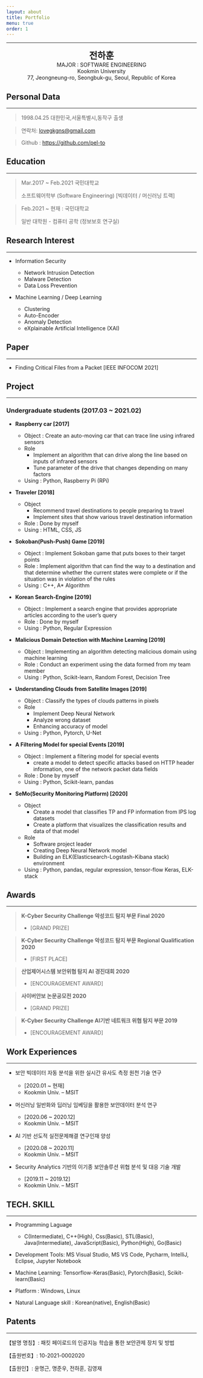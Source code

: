 ```yaml
---
layout: about
title: Portfolio
menu: true
order: 1
---
```


* * *
<center>
<span style=
"font-size:170%;
font-weight:bold">
전하훈
</span>
</center>

<center>MAJOR : SOFTWARE ENGINEERING</center>

<center>Kookmin University</center>

<center>77, Jeongneung-ro, Seongbuk-gu, Seoul, Republic of Korea</center>

## Personal Data
---
> 1998.04.25 대한민국,서울특별시,동작구 출생

> 연락처: lovegkgns@gmail.com

> Github : <a href="https://github.com/pel-to">https://github.com/pel-to</a>


## Education
---
> Mar.2017 ~ Feb.2021 국민대학교
>
> 소프트웨어학부 (Software Engineering) [빅데이터 / 머신러닝 트랙]

> Feb.2021 ~ 현재 : 국민대학교
>
> 일반 대학원 - 컴퓨터 공학 (정보보호 연구실)


## Research Interest
---

* Information Security
    + Network Intrusion Detection
    + Malware Detection
    + Data Loss Prevention

* Machine Learning / Deep Learning
    + Clustering
    + Auto-Encoder
    + Anomaly Detection
    + eXplainable Artificial Intelligence (XAI)


## Paper
---

* Finding Critical Files from a Packet [IEEE INFOCOM 2021]



## Project
---
### Undergraduate students (2017.03 ~ 2021.02)
* **Raspberry car [2017]**
    - Object : Create an auto-moving car that can trace line using infrared sensors
    - Role
        + Implement an algorithm that can drive along the line based on inputs of infrared sensors
        + Tune parameter of the drive that changes depending on many factors
    - Using : Python, Raspberry Pi (RPi)

* **Traveler [2018]**
    - Object
        + Recommend travel destinations to people preparing to travel
        + Implement sites that show various travel destination information
    - Role : Done by myself
    - Using : HTML, CSS, JS

* **Sokoban(Push-Push) Game [2019]**
    - Object : Implement Sokoban game that puts boxes to their target points
    - Role : Implement algorithm that can find the way to a destination and that determine whether the current states were complete or if the situation was in violation of the rules
    - Using : C++, A* Algorithm

* **Korean Search-Engine [2019]**
    - Object : Implement a search engine that provides appropriate articles according to the user’s query
    - Role : Done by myself
    - Using : Python, Regular Expression
    
* **Malicious Domain Detection with Machine Learning [2019]**
    - Object : Implementing an algorithm detecting malicious domain using machine learning
    - Role : Conduct an experiment using the data formed from my team member
    - Using : Python, Scikit-learn, Random Forest, Decision Tree
    
* **Understanding Clouds from Satellite Images [2019]**
    - Object : Classify the types of clouds patterns in pixels
    - Role
        + Implement Deep Neural Network
        + Analyze wrong dataset
        + Enhancing accuracy of model
    - Using : Python, Pytorch, U-Net

* **A Filtering Model for special Events [2019]**
    - Object : Implement a filtering model for special events
        + create a model to detect specific attacks based on HTTP header information, one of the network packet data fields
    - Role : Done by myself
    - Using : Python, Scikit-learn, pandas

* **SeMo(Security Monitoring Platform) [2020]**
    - Object
        + Create a model that classifies TP and FP information from IPS log datasets
        + Create a platform that visualizes the classification results and data of that model
    - Role
        + Software project leader
        + Creating Deep Neural Network model
        + Building an ELK(Elasticsearch-Logstash-Kibana stack) environment
    - Using : Python, pandas, regular expression, tensor-flow Keras, ELK-stack



## Awards
---

> <strong>K-Cyber Security Challenge 악성코드 탐지 부문 Final 2020</strong> 
> - [GRAND PRIZE]

> <strong>K-Cyber Security Challenge 악성코드 탐지 부문 Regional Qualification 2020</strong> 
> - [FIRST PLACE]

><strong>산업제어시스템 보안위협 탐지 AI 경진대회 2020</strong> 
>- [ENCOURAGEMENT AWARD]

><strong>사이버안보 논문공모전 2020</strong>
>- [GRAND PRIZE]

><strong>K-Cyber Security Challenge AI기반 네트워크 위협 탐지 부문 2019</strong> 
>- [ENCOURAGEMENT AWARD]

## Work Experiences
---
- 보안 빅데이터 자동 분석을 위한 실시간 유사도 측정 원천 기술 연구
    + [2020.01 ~ 현재]
    + Kookmin Univ. – MSIT

- 머신러닝 일반화와 딥러닝 임베딩을 활용한 보안데이터 분석 연구
    + [2020.06 ~ 2020.12]
    + Kookmin Univ. – MSIT

- AI 기반 선도적 실전문제해결 연구인재 양성
    + [2020.08 ~ 2020.11]
    + Kookmin Univ. – MSIT

- Security Analytics 기반의 이기종 보안솔루션 위협 분석 및 대응 기술 개발 
    + [2019.11 ~ 2019.12]
    + Kookmin Univ. – MSIT


## TECH. SKILL
---
- Programming Laguage
    + C(Intermediate), C++(High), Css(Basic), STL(Basic), Java(Intermediate), JavaScript(Basic), Python(High), Go(Basic)

- Development Tools: MS Visual Studio, MS VS Code, Pycharm, IntelliJ, Eclipse, Jupyter Notebook

- Machine Learning: Tensorflow-Keras(Basic), Pytorch(Basic), Scikit-learn(Basic)

- Platform : Windows, Linux

- Natural Language skill : Korean(native), English(Basic)

## Patents
---
【발명 명칭】: 패킷 페이로드의 인공지능 학습을 통한 보안관제 장치 및 방법

【출원번호】: 10-2021-0002020

【출원인】: 윤명근, 명준우, 전하훈, 김영재




